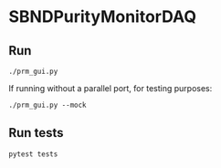 # SBNDPurityMonitorDAQ

## Run
```
./prm_gui.py
```

If running without a parallel port, for testing purposes:
```
./prm_gui.py --mock
```

## Run tests
```
pytest tests
```
